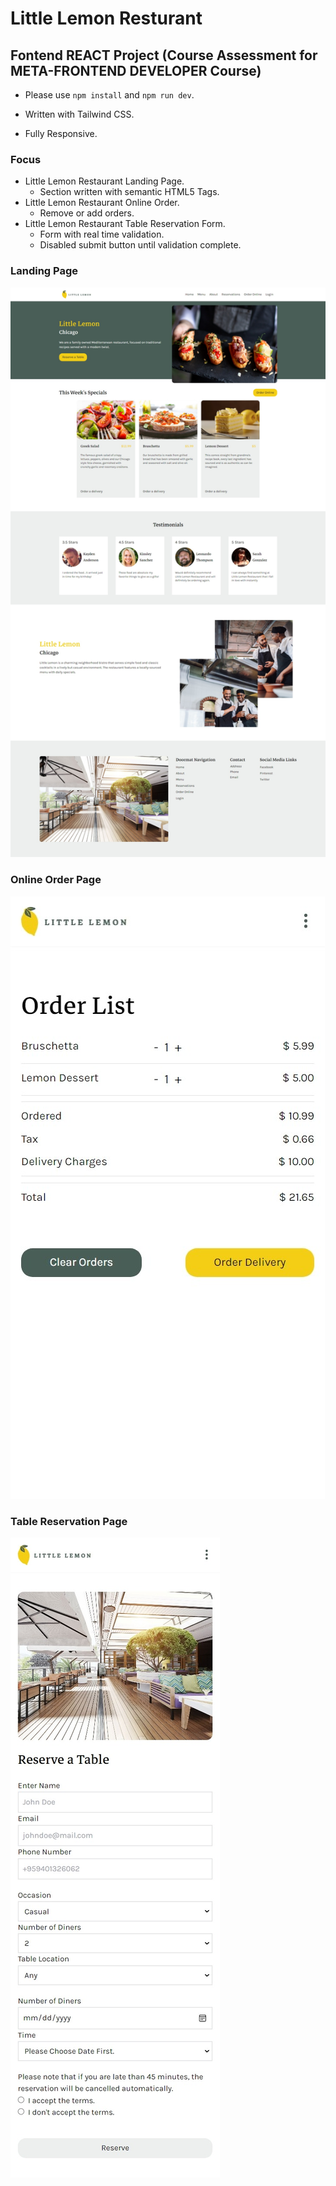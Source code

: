 # Little Lemon Resturant

## Fontend REACT Project (Course Assessment for META-FRONTEND DEVELOPER Course)

- Please use `npm install` and `npm run dev`.

- Written with Tailwind CSS.
- Fully Responsive.

### Focus

- Little Lemon Restaurant Landing Page.
  - Section written with semantic HTML5 Tags.
- Little Lemon Restaurant Online Order.
  - Remove or add orders.
- Little Lemon Restaurant Table Reservation Form.
  - Form with real time validation.
  - Disabled submit button until validation complete.

### Landing Page

![Landing Page](public/landingPage.jpeg)

### Online Order Page

![Online Order](public/OnlineOrder.jpeg)

### Table Reservation Page

![Table Reservation](public/TableReservation.jpeg)
